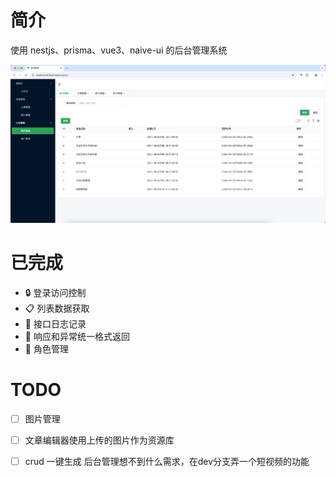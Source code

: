 # 简介

使用 nestjs、prisma、vue3、naive-ui 的后台管理系统

![截图预览](image.png)

# 已完成
- 🔒 登录访问控制
- 📋 列表数据获取
- 📝 接口日志记录
- 🔄 响应和异常统一格式返回
- 👥 角色管理


# TODO

- [ ] 图片管理

- [ ] 文章编辑器使用上传的图片作为资源库

- [ ] crud 一键生成
后台管理想不到什么需求，在dev分支弄一个短视频的功能